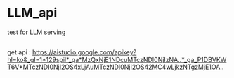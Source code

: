 # LLM_api
test for LLM serving

##
get api : https://aistudio.google.com/apikey?hl=ko&_gl=1*129spil*_ga*MzQxNjE1NDcuMTczNDI0NjIzNA..*_ga_P1DBVKWT6V*MTczNDI0NjI2OS4xLjAuMTczNDI0NjI2OS42MC4wLjkzNTgzMjE1OA..